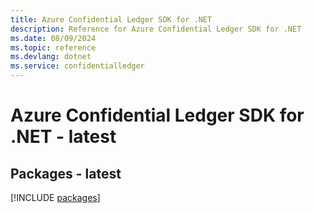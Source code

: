 ```yaml
---
title: Azure Confidential Ledger SDK for .NET
description: Reference for Azure Confidential Ledger SDK for .NET
ms.date: 08/09/2024
ms.topic: reference
ms.devlang: dotnet
ms.service: confidentialledger
---
```

# Azure Confidential Ledger SDK for .NET - latest
## Packages - latest
[!INCLUDE [packages](confidential-ledger-index.md)]
